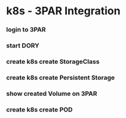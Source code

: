# k8s - 3PAR Integration





### login to 3PAR



### start DORY



### create k8s create StorageClass



### create k8s create Persistent Storage



### show created Volume on 3PAR



### create k8s create POD



